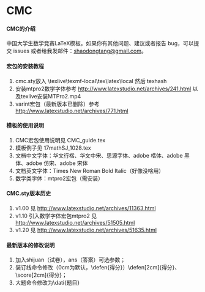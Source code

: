 # CMC

#### CMC的介绍
中国大学生数学竞赛LaTeX模板。如果你有其他问题、建议或者报告 bug，可以提交 issues 或者给我发邮件：shaodongtang@gmail.com。

#### 宏包的安装教程

1. cmc.sty放入 \texlive\texmf-local\tex\latex\local 然后 texhash
2. 安装mtpro2数学字体参考 http://www.latexstudio.net/archives/241.html 以及texlive安装MTPro2.mp4
3. varint宏包（最新版本已删除）参考 http://www.latexstudio.net/archives/771.html

#### 模板的使用说明

1. CMC宏包使用说明见 CMC_guide.tex
2. 模板例子见 17mathSJ_1028.tex
3. 文档中文字体：华文行楷、华文中宋、思源字体、adobe 楷体、adobe 黑体、adobe 仿宋、adobe 宋体
4. 文档英文字体：Times New Roman Bold Italic（好像没啥用）
5. 数学类字体：mtpro2宏包（需安装）

#### CMC.sty版本历史

1. v1.00 见 http://www.latexstudio.net/archives/11363.html
2. v1.10 引入数学字体宏包mtpro2 见 http://www.latexstudio.net/archives/51505.html
3. v1.20 见 http://www.latexstudio.net/archives/51635.html

#### 最新版本的修改说明

1. 加入shijuan（试卷），ans（答案）可选参数；
2. 装订线命令修改（0cm为默认，\defen{得分}）\defen[2cm]{得分}、\score[2cm]{得分}；
3. 大题命令修改为\dati{题目}

